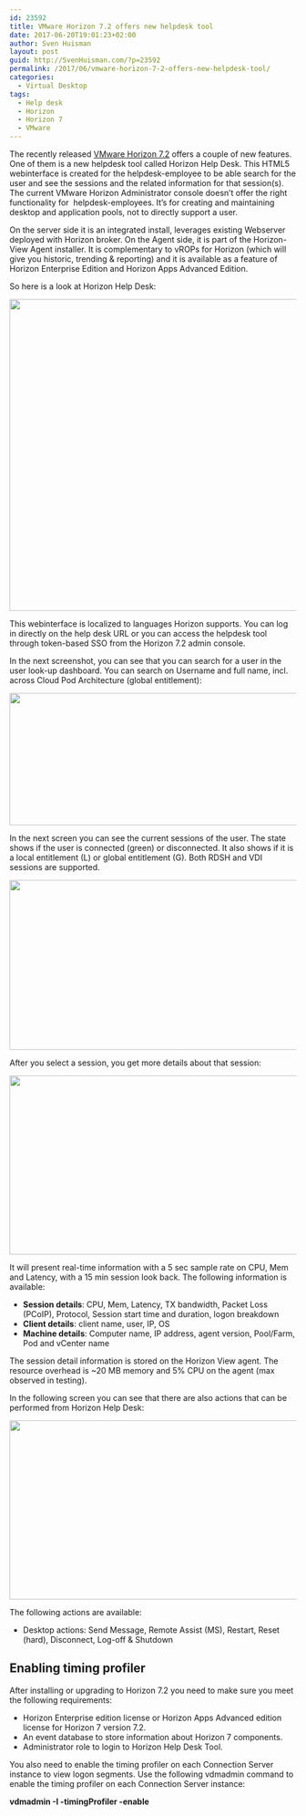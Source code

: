 ```yaml
---
id: 23592
title: VMware Horizon 7.2 offers new helpdesk tool
date: 2017-06-20T19:01:23+02:00
author: Sven Huisman
layout: post
guid: http://SvenHuisman.com/?p=23592
permalink: /2017/06/vmware-horizon-7-2-offers-new-helpdesk-tool/
categories:
  - Virtual Desktop
tags:
  - Help desk
  - Horizon
  - Horizon 7
  - VMware
---
```

The recently released <a href="https://my.vmware.com/web/vmware/details?downloadGroup=VIEW-720-ENT&productId=654&rPId=16710" target="_blank">VMware Horizon 7.2</a> offers a couple of new features. One of them is a new helpdesk tool called Horizon Help Desk. This HTML5 webinterface is created for the helpdesk-employee to be able search for the user and see the sessions and the related information for that session(s). The current VMware Horizon Administrator console doesn&#8217;t offer the right functionality for  helpdesk-employees. It&#8217;s for creating and maintaining desktop and application pools, not to directly support a user.

On the server side it is an integrated install, leverages existing Webserver deployed with Horizon broker. On the Agent side, it is part of the Horizon-View Agent installer. It is complementary to vROPs for Horizon (which will give you historic, trending & reporting) and it is available as a feature of Horizon Enterprise Edition and Horizon Apps Advanced Edition.

So here is a look at Horizon Help Desk:

[<img class="aligncenter size-full wp-image-23593" src="https://svenhuisman.com/wp-content/uploads/2017/06/helpdesktool-1.jpg" alt="" width="705" height="547" srcset="https://svenhuisman.com/wp-content/uploads/2017/06/helpdesktool-1.jpg 705w, https://svenhuisman.com/wp-content/uploads/2017/06/helpdesktool-1-350x272.jpg 350w, https://svenhuisman.com/wp-content/uploads/2017/06/helpdesktool-1-650x504.jpg 650w" sizes="(max-width: 705px) 100vw, 705px" />](https://svenhuisman.com/wp-content/uploads/2017/06/helpdesktool-1.jpg)

This webinterface is localized to languages Horizon supports. You can log in directly on the help desk URL or you can access the helpdesk tool through token-based SSO from the Horizon 7.2 admin console.

In the next screenshot, you can see that you can search for a user in the user look-up dashboard. You can search on Username and full name, incl. across Cloud Pod Architecture (global entitlement):

[<img class="aligncenter size-large wp-image-23594" src="https://svenhuisman.com/wp-content/uploads/2017/06/helpdesktool-2-1024x366.jpg" alt="" width="650" height="232" srcset="https://svenhuisman.com/wp-content/uploads/2017/06/helpdesktool-2-1024x366.jpg 1024w, https://svenhuisman.com/wp-content/uploads/2017/06/helpdesktool-2-350x125.jpg 350w, https://svenhuisman.com/wp-content/uploads/2017/06/helpdesktool-2-768x274.jpg 768w, https://svenhuisman.com/wp-content/uploads/2017/06/helpdesktool-2-650x232.jpg 650w, https://svenhuisman.com/wp-content/uploads/2017/06/helpdesktool-2.jpg 1192w" sizes="(max-width: 650px) 100vw, 650px" />](https://svenhuisman.com/wp-content/uploads/2017/06/helpdesktool-2.jpg)

In the next screen you can see the current sessions of the user. The state shows if the user is connected (green) or disconnected. It also shows if it is a local entitlement (L) or global entitlement (G). Both RDSH and VDI sessions are supported.

[<img class="aligncenter size-large wp-image-23595" src="https://svenhuisman.com/wp-content/uploads/2017/06/helpdesktool-3-1024x470.jpg" alt="" width="650" height="298" srcset="https://svenhuisman.com/wp-content/uploads/2017/06/helpdesktool-3-1024x470.jpg 1024w, https://svenhuisman.com/wp-content/uploads/2017/06/helpdesktool-3-350x161.jpg 350w, https://svenhuisman.com/wp-content/uploads/2017/06/helpdesktool-3-768x352.jpg 768w, https://svenhuisman.com/wp-content/uploads/2017/06/helpdesktool-3-650x298.jpg 650w, https://svenhuisman.com/wp-content/uploads/2017/06/helpdesktool-3.jpg 1153w" sizes="(max-width: 650px) 100vw, 650px" />](https://svenhuisman.com/wp-content/uploads/2017/06/helpdesktool-3.jpg)

After you select a session, you get more details about that session:

[<img class="aligncenter size-large wp-image-23596" src="https://svenhuisman.com/wp-content/uploads/2017/06/helpdesktool-4-1024x494.jpg" alt="" width="650" height="314" srcset="https://svenhuisman.com/wp-content/uploads/2017/06/helpdesktool-4-1024x494.jpg 1024w, https://svenhuisman.com/wp-content/uploads/2017/06/helpdesktool-4-350x169.jpg 350w, https://svenhuisman.com/wp-content/uploads/2017/06/helpdesktool-4-768x371.jpg 768w, https://svenhuisman.com/wp-content/uploads/2017/06/helpdesktool-4-650x314.jpg 650w, https://svenhuisman.com/wp-content/uploads/2017/06/helpdesktool-4.jpg 1156w" sizes="(max-width: 650px) 100vw, 650px" />](https://svenhuisman.com/wp-content/uploads/2017/06/helpdesktool-4.jpg)

It will present real-time information with a 5 sec sample rate on CPU, Mem and Latency, with a 15 min session look back. The following information is available:

  * **Session details**: CPU, Mem, Latency, TX bandwidth, Packet Loss (PCoIP), Protocol, Session start time and duration, logon breakdown
  * **Client details**: client name, user, IP, OS
  * **Machine details**: Computer name, IP address, agent version, Pool/Farm, Pod and vCenter name

The session detail information is stored on the Horizon View agent. The resource overhead is ~20 MB memory and 5% CPU on the agent (max observed in testing).

In the following screen you can see that there are also actions that can be performed from Horizon Help Desk:

[<img class="aligncenter size-large wp-image-23597" src="https://svenhuisman.com/wp-content/uploads/2017/06/helpdesktool-5-1024x494.jpg" alt="" width="650" height="314" srcset="https://svenhuisman.com/wp-content/uploads/2017/06/helpdesktool-5-1024x494.jpg 1024w, https://svenhuisman.com/wp-content/uploads/2017/06/helpdesktool-5-350x169.jpg 350w, https://svenhuisman.com/wp-content/uploads/2017/06/helpdesktool-5-768x371.jpg 768w, https://svenhuisman.com/wp-content/uploads/2017/06/helpdesktool-5-650x314.jpg 650w, https://svenhuisman.com/wp-content/uploads/2017/06/helpdesktool-5.jpg 1158w" sizes="(max-width: 650px) 100vw, 650px" />](https://svenhuisman.com/wp-content/uploads/2017/06/helpdesktool-5.jpg)

The following actions are available:

  * Desktop actions: Send Message, Remote Assist (MS), Restart, Reset (hard), Disconnect, Log-off & Shutdown

## Enabling timing profiler

After installing or upgrading to Horizon 7.2 you need to make sure you meet the following requirements:

  * Horizon Enterprise edition license or Horizon Apps Advanced edition license for Horizon 7 version 7.2.
  * An event database to store information about Horizon 7 components.
  * Administrator role to login to Horizon Help Desk Tool.

You also need to enable the timing profiler on each Connection Server instance to view logon segments. Use the following vdmadmin command to enable the timing profiler on each Connection Server instance:

**vdmadmin -I -timingProfiler -enable**